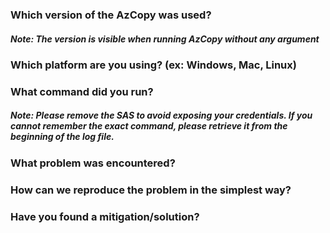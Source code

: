 ### Which version of the AzCopy was used? 
##### Note: The version is visible when running AzCopy without any argument

### Which platform are you using? (ex: Windows, Mac, Linux)

### What command did you run?
##### Note: Please remove the SAS to avoid exposing your credentials. If you cannot remember the exact command, please retrieve it from the beginning of the log file.

### What problem was encountered?

### How can we reproduce the problem in the simplest way?

### Have you found a mitigation/solution?

